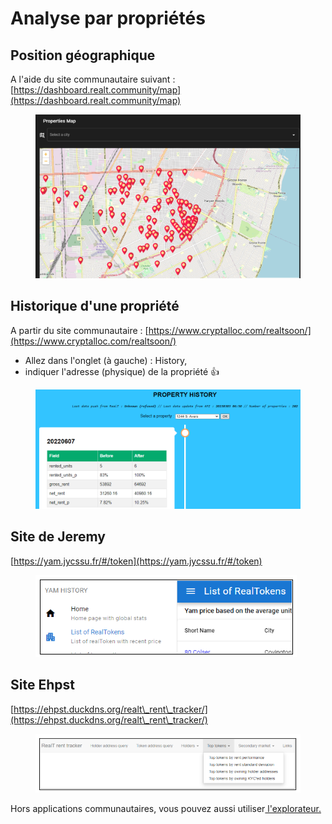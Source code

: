 # Analyse par propriétés

## Position géographique

A l'aide du site communautaire suivant : \
&#x20;                          [https://dashboard.realt.community/map](https://dashboard.realt.community/map)

<figure><img src="../../.gitbook/assets/image (99).png" alt=""><figcaption></figcaption></figure>

## Historique d'une propriété

A partir du site communautaire : [https://www.cryptalloc.com/realtsoon/](https://www.cryptalloc.com/realtsoon/)

* Allez dans l'onglet (à gauche) : History,
* indiquer l'adresse (physique) de la propriété :thumbsup:

<figure><img src="../../.gitbook/assets/image (31).png" alt=""><figcaption></figcaption></figure>

## Site de Jeremy

&#x20;                                              [https://yam.jycssu.fr/#/token](https://yam.jycssu.fr/#/token)

<figure><img src="../../.gitbook/assets/image (8) (1).png" alt=""><figcaption></figcaption></figure>

## Site Ehpst

&#x20;                                   [https://ehpst.duckdns.org/realt\_rent\_tracker/](https://ehpst.duckdns.org/realt\_rent\_tracker/)

<figure><img src="../../.gitbook/assets/image (1) (4).png" alt=""><figcaption></figcaption></figure>



Hors applications communautaires, vous pouvez aussi utiliser[ l'explorateur.](analyse-des-proprietes.md)
